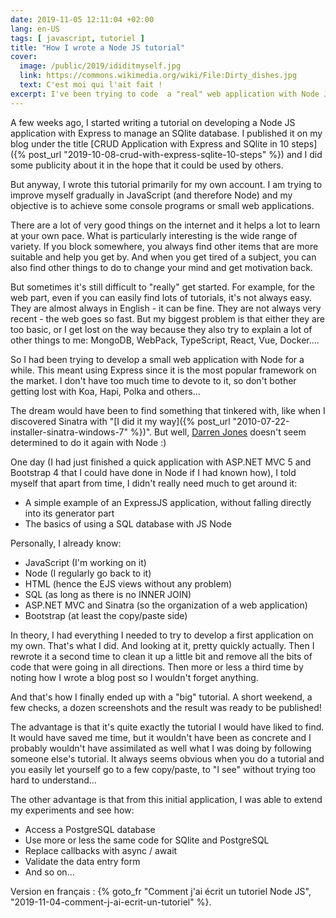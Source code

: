 ```yaml
---
date: 2019-11-05 12:11:04 +02:00
lang: en-US
tags: [ javascript, tutoriel ]
title: "How I wrote a Node JS tutorial"
cover:
  image: /public/2019/ididitmyself.jpg
  link: https://commons.wikimedia.org/wiki/File:Dirty_dishes.jpg
  text: C'est moi qui l'ait fait !
excerpt: I've been trying to code  a "real" web application with Node JS for a while. And so, a few weeks ago, I wrote my own tutorial to create a Note JS application with Express and SQLite. 
---
```


A few weeks ago, I started writing a tutorial on developing a Node JS application with Express to manage an SQlite database. I published it on my blog under the title [CRUD Application with Express and SQlite in 10 steps]({% post_url "2019-10-08-crud-with-express-sqlite-10-steps" %}) and I did some publicity about it in the hope that it could be used by others.

But anyway, I wrote this tutorial primarily for my own account. I am trying to improve myself gradually in JavaScript (and therefore Node) and my objective is to achieve some console programs or small web applications.

There are a lot of very good things on the internet and it helps a lot to learn at your own pace. What is particularly interesting is the wide range of variety. If you block somewhere, you always find other items that are more suitable and help you get by. And when you get tired of a subject, you can also find other things to do to change your mind and get motivation back.

But sometimes it's still difficult to "really" get started. For example, for the web part, even if you can easily find lots of tutorials, it's not always easy. They are almost always in English - it can be fine. They are not always very recent - the web goes so fast. But my biggest problem is that either they are too basic, or I get lost on the way because they also try to explain a lot of other things to me: MongoDB, WebPack, TypeScript, React, Vue, Docker....

So I had been trying to develop a small web application with Node for a while. This meant using Express since it is the most popular framework on the market. I don't have too much time to devote to it, so don't bother getting lost with Koa, Hapi, Polka and others...

The dream would have been to find something that tinkered with, like when I discovered Sinatra with "[I did it my way]({% post_url "2010-07-22-installer-sinatra-windows-7" %})". But well, [Darren Jones](https://twitter.com/daz4126)  doesn't seem determined to do it again with Node :)

One day (I had just finished a quick application with ASP.NET MVC 5 and Bootstrap 4 that I could have done in Node if I had known how), I told myself that apart from time, I didn't really need much to get around it:

* A simple example of an ExpressJS application, without falling directly into its generator part
* The basics of using a SQL database with JS Node

Personally, I already know:

* JavaScript (I'm working on it)
* Node (I regularly go back to it)
* HTML (hence the EJS views without any problem)
* SQL (as long as there is no INNER JOIN)
* ASP.NET MVC and Sinatra (so the organization of a web application)
* Bootstrap (at least the copy/paste side)

In theory, I had everything I needed to try to develop a first application on my own. That's what I did. And looking at it, pretty quickly actually. Then I rewrote it a second time to clean it up a little bit and remove all the bits of code that were going in all directions. Then more or less a third time by noting how I wrote a blog post so I wouldn't forget anything.

And that's how I finally ended up with a "big" tutorial. A short weekend, a few checks, a dozen screenshots and the result was ready to be published!

The advantage is that it's quite exactly the tutorial I would have liked to find. It would have saved me time, but it wouldn't have been as concrete and I probably wouldn't have assimilated as well what I was doing by following someone else's tutorial. It always seems obvious when you do a tutorial and you easily let yourself go to a few copy/paste, to "I see" without trying too hard to understand...

The other advantage is that from this initial application, I was able to extend my experiments and see how:

* Access a PostgreSQL database
* Use more or less the same code for SQlite and PostgreSQL
* Replace callbacks with async / await
* Validate the data entry form
* And so on...

<div class="encart">

Version en français : {% goto_fr "Comment j'ai écrit un tutoriel Node JS", "2019-11-04-comment-j-ai-ecrit-un-tutoriel" %}.

</div>
